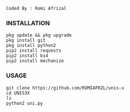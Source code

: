 ````
Coded By : Romi Afrizal
````
### INSTALLATION
````
pkg update && pkg upgrade 
pkg install git 
pkg install python2 
pip2 install requests 
pip2 install bs4 
pip2 install mechanize 
````
### USAGE
````
git clone https://github.com/ROMIAFRZL/unis-x 
cd UNIS3X
ls 
python2 uni.py
````
#
